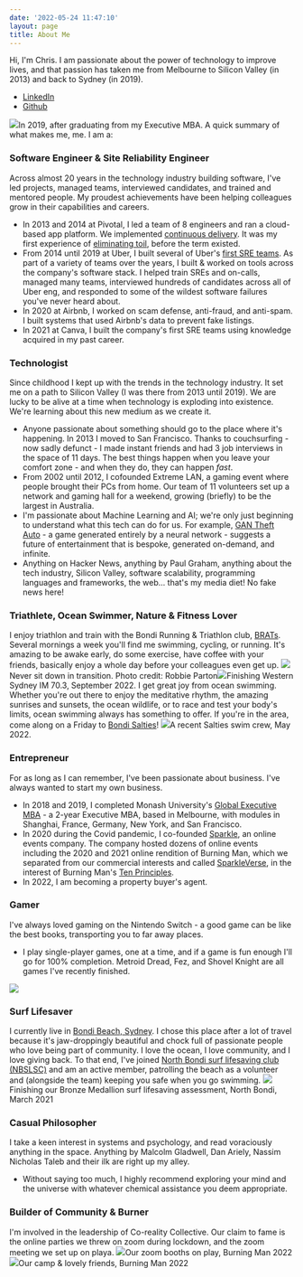```yaml
---
date: '2022-05-24 11:47:10'
layout: page
title: About Me
---
```

Hi, I'm Chris. I am passionate about the power of technology to improve lives, and that passion has taken me from Melbourne to Silicon Valley (in 2013) and back to Sydney (in 2019).
  * [LinkedIn](https://www.linkedin.com/in/cadamsau/)
  * [Github](https://github.com/thecadams/)

![](/assets/images/2022/05/image-5.png)In 2019, after graduating from my Executive MBA.
A quick summary of what makes me, me. I am a:
### Software Engineer & Site Reliability Engineer
Across almost 20 years in the technology industry building software, I've led projects, managed teams, interviewed candidates, and trained and mentored people. My proudest achievements have been helping colleagues grow in their capabilities and careers.
  * In 2013 and 2014 at Pivotal, I led a team of 8 engineers and ran a cloud-based app platform. We implemented [continuous delivery](https://www.atlassian.com/continuous-delivery). It was my first experience of [eliminating toil](https://sre.google/sre-book/eliminating-toil/), before the term existed.
  * From 2014 until 2019 at Uber, I built several of Uber's [first SRE teams](https://eng.uber.com/site-reliability-engineering-talks-feb-2016/). As part of a variety of teams over the years, I built & worked on tools across the company's software stack. I helped train SREs and on-calls, managed many teams, interviewed hundreds of candidates across all of Uber eng, and responded to some of the wildest software failures you've never heard about.
  * In 2020 at Airbnb, I worked on scam defense, anti-fraud, and anti-spam. I built systems that used Airbnb's data to prevent fake listings.
  * In 2021 at Canva, I built the company's first SRE teams using knowledge acquired in my past career.


### Technologist
Since childhood I kept up with the trends in the technology industry. It set me on a path to Silicon Valley (I was there from 2013 until 2019).
We are lucky to be alive at a time when technology is exploding into existence. We're learning about this new medium as we create it.
  * Anyone passionate about something should go to the place where it's happening. In 2013 I moved to San Francisco. Thanks to couchsurfing - now sadly defunct - I made instant friends and had 3 job interviews in the space of 11 days. The best things happen when you leave your comfort zone - and when they do, they can happen _fast_.
  * From 2002 until 2012, I cofounded Extreme LAN, a gaming event where people brought their PCs from home. Our team of 11 volunteers set up a network and gaming hall for a weekend, growing (briefly) to be the largest in Australia.
  * I'm passionate about Machine Learning and AI; we're only just beginning to understand what this tech can do for us. For example, [GAN Theft Auto](https://www.youtube.com/watch?v=udPY5rQVoW0) \- a game generated entirely by a neural network - suggests a future of entertainment that is bespoke, generated on-demand, and infinite.
  * Anything on Hacker News, anything by Paul Graham, anything about the tech industry, Silicon Valley, software scalability, programming languages and frameworks, the web... that's my media diet! No fake news here!


### Triathlete, Ocean Swimmer, Nature & Fitness Lover
I enjoy triathlon and train with the Bondi Running & Triathlon club, [BRATs](https://bratclub.com.au/). Several mornings a week you'll find me swimming, cycling, or running. It's amazing to be awake early, do some exercise, have coffee with your friends, basically enjoy a whole day before your colleagues even get up.
![](/assets/images/2022/06/273485045_10227980134027139_1352021507077533904_n-1.jpeg)Never sit down in transition. Photo credit: Robbie Parton![](/assets/images/2022/09/8277_20220925_122929_250242361_original.JPG)Finishing Western Sydney IM 70.3, September 2022.
I get great joy from ocean swimming. Whether you're out there to enjoy the meditative rhythm, the amazing sunrises and sunsets, the ocean wildlife, or to race and test your body's limits, ocean swimming always has something to offer. If you're in the area, come along on a Friday to [Bondi Salties](https://www.instagram.com/bondi_salties/)!
![](/assets/images/2022/06/4c85d793-d945-4b17-8e5e-4be2bd0b5189.JPG)A recent Salties swim crew, May 2022.
### Entrepreneur
For as long as I can remember, I've been passionate about business. I've always wanted to start my own business.
  * In 2018 and 2019, I completed Monash University's [Global Executive MBA](https://www.monash.edu/gemba) \- a 2-year Executive MBA, based in Melbourne, with modules in Shanghai, France, Germany, New York, and San Francisco.
  * In 2020 during the Covid pandemic, I co-founded [Sparkle](https://sparklespace.com/), an online events company. The company hosted dozens of online events including the 2020 and 2021 online rendition of Burning Man, which we separated from our commercial interests and called [SparkleVerse](https://sparklever.se/), in the interest of Burning Man's [Ten Principles](https://burningman.org/about/10-principles/).
  * In 2022, I am becoming a property buyer's agent.


### Gamer
I've always loved gaming on the Nintendo Switch - a good game can be like the best books, transporting you to far away places.
  * I play single-player games, one at a time, and if a game is fun enough I'll go for 100% completion. Metroid Dread, Fez, and Shovel Knight are all games I've recently finished.

![](/assets/images/2022/09/switch-homebrew-1.jpeg)
### Surf Lifesaver
I currently live in [Bondi Beach, Sydney](https://www.google.com/search?q=Bondi%20Beach&tbm=isch). I chose this place after a lot of travel because it's jaw-droppingly beautiful and chock full of passionate people who love being part of community.
I love the ocean, I love community, and I love giving back. To that end, I've joined [North Bondi surf lifesaving club (NBSLSC)](https://northbondisurfclub.com/) and am an active member, patrolling the beach as a volunteer and (alongside the team) keeping you safe when you go swimming.
![](/assets/images/2022/06/158199190_10159875581703115_5563736852612989231_n.jpeg)Finishing our Bronze Medallion surf lifesaving assessment, North Bondi, March 2021
### Casual Philosopher
I take a keen interest in systems and psychology, and read voraciously anything in the space. Anything by Malcolm Gladwell, Dan Ariely, Nassim Nicholas Taleb and their ilk are right up my alley.
  * Without saying too much, I highly recommend exploring your mind and the universe with whatever chemical assistance you deem appropriate.


### Builder of Community & Burner
I'm involved in the leadership of Co-reality Collective. Our claim to fame is the online parties we threw on zoom during lockdown, and the zoom meeting we set up on playa.
![](/assets/images/2022/09/IMG_7160-Large.jpeg)Our zoom booths on play, Burning Man 2022![](/assets/images/2022/09/93d5a3b9-867f-44a1-9b89-73c4184e6f43.jpg)Our camp & lovely friends, Burning Man 2022
